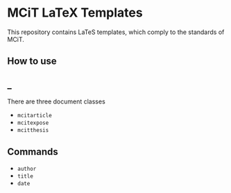 # MCiT LaTeX Templates

This repository contains LaTeS templates, which comply to the standards of MCiT. 

## How to use

## _

There are three document classes

- `mcitarticle`
- `mcitexpose`
- `mcitthesis`

## Commands

- `author`
- `title`
- `date`